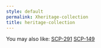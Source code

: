 ```yaml
---
style: default
permalink: Xheritage-collection
title: heritage-collection
---
```

You may also like:
[SCP-291](http://scp-wiki.net/scp-291)
[SCP-149](http://scp-wiki.net/scp-149)